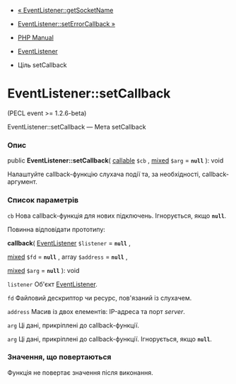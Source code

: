 - [« EventListener::getSocketName](eventlistener.getsocketname.md)
- [EventListener::setErrorCallback »](eventlistener.seterrorcallback.md)

- [PHP Manual](index.md)
- [EventListener](class.eventlistener.md)
- Ціль setCallback

# EventListener::setCallback

(PECL event \>= 1.2.6-beta)

EventListener::setCallback — Мета setCallback

### Опис

public **EventListener::setCallback**(
[callable](language.types.callable.md) `$cb` ,
[mixed](language.types.declarations.md#language.types.declarations.mixed)
`$arg` = **`null`** ): void

Налаштуйте callback-функцію слухача події та, за необхідності,
callback-аргумент.

### Список параметрів

`cb`
Нова callback-функція для нових підключень. Ігнорується, якщо
**`null`**.

Повинна відповідати прототипу:

**callback**(
[EventListener](class.eventlistener.md) `$listener` = **`null`**
,

[mixed](language.types.declarations.md#language.types.declarations.mixed)
`$fd` = **`null`** ,
array `$address` = **`null`** ,

[mixed](language.types.declarations.md#language.types.declarations.mixed)
`$arg` = **`null`**
): void

`listener`
Об'єкт [EventListener](class.eventlistener.md).

`fd`
Файловий дескриптор чи ресурс, пов'язаний із слухачем.

`address`
Масив із двох елементів: IP-адреса та порт *server*.

`arg`
Ці дані, прикріплені до callback-функції.

`arg`
Ці дані, прикріплені до callback-функції. Ігнорується,
якщо **`null`**.

### Значення, що повертаються

Функція не повертає значення після виконання.
